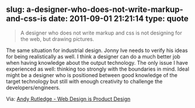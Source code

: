slug: a-designer-who-does-not-write-markup-and-css-is
date: 2011-09-01 21:21:14
type: quote
---

> A designer who does not write markup and css is not designing for the web, but drawing pictures.

The same situation for industrial design. Jonny Ive needs to verify his ideas for being realistically as well. I think a designer can do a much better job when having knowledge about the output technology. The only issue I have experienced as well: thinking too strongly with the boundaries in mind. Ideal might be a designer who is positioned between good knowledge of the target technology but still with enough creativity to challenge the developers/engineers.

 Via: [Andy Rutledge - Web Design is Product Design](http://andyrutledge.com/web-design-is-product-design.php)
